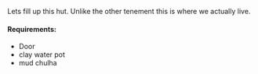 Lets fill up this hut.
Unlike the other tenement this is where we actually live.

#### Requirements:
 - Door
 - clay water pot
 - mud chulha
